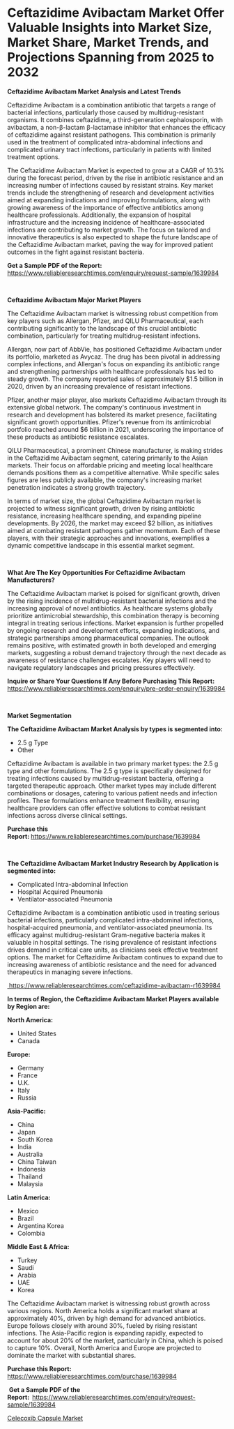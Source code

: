 <p><h1>Ceftazidime Avibactam Market Offer Valuable Insights into Market Size, Market Share, Market Trends, and Projections Spanning from 2025 to 2032</h1></p><p><strong>Ceftazidime Avibactam Market Analysis and Latest Trends</strong></p>
<p><p>Ceftazidime Avibactam is a combination antibiotic that targets a range of bacterial infections, particularly those caused by multidrug-resistant organisms. It combines ceftazidime, a third-generation cephalosporin, with avibactam, a non-β-lactam β-lactamase inhibitor that enhances the efficacy of ceftazidime against resistant pathogens. This combination is primarily used in the treatment of complicated intra-abdominal infections and complicated urinary tract infections, particularly in patients with limited treatment options.</p><p>The Ceftazidime Avibactam Market is expected to grow at a CAGR of 10.3% during the forecast period, driven by the rise in antibiotic resistance and an increasing number of infections caused by resistant strains. Key market trends include the strengthening of research and development activities aimed at expanding indications and improving formulations, along with growing awareness of the importance of effective antibiotics among healthcare professionals. Additionally, the expansion of hospital infrastructure and the increasing incidence of healthcare-associated infections are contributing to market growth. The focus on tailored and innovative therapeutics is also expected to shape the future landscape of the Ceftazidime Avibactam market, paving the way for improved patient outcomes in the fight against resistant bacteria.</p></p>
<p><strong>Get a Sample PDF of the Report:&nbsp;</strong> <a href="https://www.reliableresearchtimes.com/enquiry/request-sample/1639984?utm_campaign=2252&utm_medium=2&utm_source=Github&utm_content=ia&utm_term=08032025&utm_id=ceftazidime-avibactam">https://www.reliableresearchtimes.com/enquiry/request-sample/1639984</a></p>
<p>&nbsp;</p>
<p><strong>Ceftazidime Avibactam Major Market Players</strong></p>
<p><p>The Ceftazidime Avibactam market is witnessing robust competition from key players such as Allergan, Pfizer, and QILU Pharmaceutical, each contributing significantly to the landscape of this crucial antibiotic combination, particularly for treating multidrug-resistant infections.</p><p>Allergan, now part of AbbVie, has positioned Ceftazidime Avibactam under its portfolio, marketed as Avycaz. The drug has been pivotal in addressing complex infections, and Allergan's focus on expanding its antibiotic range and strengthening partnerships with healthcare professionals has led to steady growth. The company reported sales of approximately $1.5 billion in 2020, driven by an increasing prevalence of resistant infections.</p><p>Pfizer, another major player, also markets Ceftazidime Avibactam through its extensive global network. The company's continuous investment in research and development has bolstered its market presence, facilitating significant growth opportunities. Pfizer's revenue from its antimicrobial portfolio reached around $6 billion in 2021, underscoring the importance of these products as antibiotic resistance escalates.</p><p>QILU Pharmaceutical, a prominent Chinese manufacturer, is making strides in the Ceftazidime Avibactam segment, catering primarily to the Asian markets. Their focus on affordable pricing and meeting local healthcare demands positions them as a competitive alternative. While specific sales figures are less publicly available, the company's increasing market penetration indicates a strong growth trajectory.</p><p>In terms of market size, the global Ceftazidime Avibactam market is projected to witness significant growth, driven by rising antibiotic resistance, increasing healthcare spending, and expanding pipeline developments. By 2026, the market may exceed $2 billion, as initiatives aimed at combating resistant pathogens gather momentum. Each of these players, with their strategic approaches and innovations, exemplifies a dynamic competitive landscape in this essential market segment.</p></p>
<p>&nbsp;</p>
<p><strong>What Are The Key Opportunities For Ceftazidime Avibactam Manufacturers?</strong></p>
<p><p>The Ceftazidime Avibactam market is poised for significant growth, driven by the rising incidence of multidrug-resistant bacterial infections and the increasing approval of novel antibiotics. As healthcare systems globally prioritize antimicrobial stewardship, this combination therapy is becoming integral in treating serious infections. Market expansion is further propelled by ongoing research and development efforts, expanding indications, and strategic partnerships among pharmaceutical companies. The outlook remains positive, with estimated growth in both developed and emerging markets, suggesting a robust demand trajectory through the next decade as awareness of resistance challenges escalates. Key players will need to navigate regulatory landscapes and pricing pressures effectively.</p></p>
<p><strong>Inquire or Share Your Questions If Any Before Purchasing This Report:</strong> <a href="https://www.reliableresearchtimes.com/enquiry/pre-order-enquiry/1639984?utm_campaign=2252&utm_medium=2&utm_source=Github&utm_content=ia&utm_term=08032025&utm_id=ceftazidime-avibactam">https://www.reliableresearchtimes.com/enquiry/pre-order-enquiry/1639984</a></p>
<p>&nbsp;</p>
<p><strong>Market Segmentation</strong></p>
<p><strong>The Ceftazidime Avibactam Market Analysis by types is segmented into:</strong></p>
<p><ul><li>2.5 g Type</li><li>Other</li></ul></p>
<p><p>Ceftazidime Avibactam is available in two primary market types: the 2.5 g type and other formulations. The 2.5 g type is specifically designed for treating infections caused by multidrug-resistant bacteria, offering a targeted therapeutic approach. Other market types may include different combinations or dosages, catering to various patient needs and infection profiles. These formulations enhance treatment flexibility, ensuring healthcare providers can offer effective solutions to combat resistant infections across diverse clinical settings.</p></p>
<p><strong>Purchase this Report:&nbsp;</strong><a href="https://www.reliableresearchtimes.com/purchase/1639984?utm_campaign=2252&utm_medium=2&utm_source=Github&utm_content=ia&utm_term=08032025&utm_id=ceftazidime-avibactam">https://www.reliableresearchtimes.com/purchase/1639984</a></p>
<p>&nbsp;</p>
<p><strong>The Ceftazidime Avibactam Market Industry Research by Application is segmented into:</strong></p>
<p><ul><li>Complicated Intra-abdominal Infection</li><li>Hospital Acquired Pneumonia</li><li>Ventilator-associated Pneumonia</li></ul></p>
<p><p>Ceftazidime Avibactam is a combination antibiotic used in treating serious bacterial infections, particularly complicated intra-abdominal infections, hospital-acquired pneumonia, and ventilator-associated pneumonia. Its efficacy against multidrug-resistant Gram-negative bacteria makes it valuable in hospital settings. The rising prevalence of resistant infections drives demand in critical care units, as clinicians seek effective treatment options. The market for Ceftazidime Avibactam continues to expand due to increasing awareness of antibiotic resistance and the need for advanced therapeutics in managing severe infections.</p></p>
<p><a href="https://www.reliableresearchtimes.com/ceftazidime-avibactam-r1639984?utm_campaign=2252&utm_medium=2&utm_source=Github&utm_content=ia&utm_term=08032025&utm_id=ceftazidime-avibactam">&nbsp;https://www.reliableresearchtimes.com/ceftazidime-avibactam-r1639984</a></p>
<p><strong>In terms of Region, the Ceftazidime Avibactam Market Players available by Region are:</strong></p>
<p>
    <p> <strong> North America: </strong>
        <ul>
            <li>United States</li>
            <li>Canada</li>
        </ul>
        </p> 
    <p> <strong> Europe: </strong>
        <ul>
            <li>Germany</li>
            <li>France</li>
            <li>U.K.</li>
            <li>Italy</li>
            <li>Russia</li>
        </ul>
        </p> 
    <p> <strong> Asia-Pacific: </strong>
        <ul>
            <li>China</li>
            <li>Japan</li>
            <li>South Korea</li>
            <li>India</li>
            <li>Australia</li>
            <li>China Taiwan</li>
            <li>Indonesia</li>
            <li>Thailand</li>
            <li>Malaysia</li>
        </ul>
        </p> 
    <p> <strong> Latin America: </strong>
        <ul>
            <li>Mexico</li>
            <li>Brazil</li>
            <li>Argentina Korea</li>
            <li>Colombia</li>
        </ul>
        </p> 
    <p> <strong> Middle East & Africa: </strong>
        <ul>
            <li>Turkey</li>
            <li>Saudi</li>
            <li>Arabia</li>
            <li>UAE</li>
            <li>Korea</li>
        </ul>
    </p>
    </p>
<p><p>The Ceftazidime Avibactam market is witnessing robust growth across various regions. North America holds a significant market share at approximately 40%, driven by high demand for advanced antibiotics. Europe follows closely with around 30%, fueled by rising resistant infections. The Asia-Pacific region is expanding rapidly, expected to account for about 20% of the market, particularly in China, which is poised to capture 10%. Overall, North America and Europe are projected to dominate the market with substantial shares.</p></p>
<p><strong>Purchase this Report: </strong><a href="https://www.reliableresearchtimes.com/purchase/1639984?utm_campaign=2252&utm_medium=2&utm_source=Github&utm_content=ia&utm_term=08032025&utm_id=ceftazidime-avibactam">https://www.reliableresearchtimes.com/purchase/1639984</a></p>
<p>&nbsp;<strong>Get a Sample PDF of the Report:&nbsp;&nbsp;</strong><a href="https://www.reliableresearchtimes.com/enquiry/request-sample/1639984?utm_campaign=2252&utm_medium=2&utm_source=Github&utm_content=ia&utm_term=08032025&utm_id=ceftazidime-avibactam">https://www.reliableresearchtimes.com/enquiry/request-sample/1639984</a></p>
<p><strong></strong></p>
<p><p><a href="https://github.com/wwwkeltoum/Market-Research-Report-List-5/blob/main/celecoxib-capsule-market.md?utm_campaign=2252&utm_medium=2&utm_source=Github&utm_content=ia&utm_term=08032025&utm_id=ceftazidime-avibactam">Celecoxib Capsule Market</a></p></p>